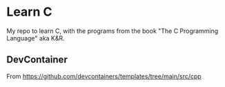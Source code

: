 # Learn C

My repo to learn C, with the programs from the book "The C Programming Language" aka K&R.

## DevContainer

From
https://github.com/devcontainers/templates/tree/main/src/cpp